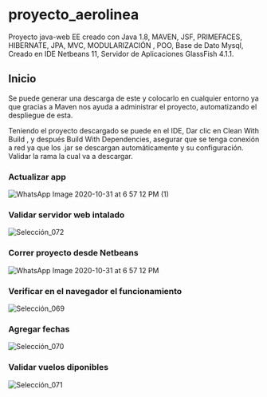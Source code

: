 # proyecto_aerolinea
Proyecto java-web EE creado con Java 1.8, MAVEN, JSF, PRIMEFACES, HIBERNATE, JPA, MVC, MODULARIZACIÓN , POO, Base de Dato Mysql,  Creado en IDE Netbeans 11, Servidor de Aplicaciones GlassFish 4.1.1. 

## Inicio
Se puede generar una descarga de este y colocarlo en cualquier entorno ya que gracias a Maven nos ayuda a administrar el proyecto, automatizando el despliegue de esta.

Teniendo el proyecto descargado se puede en el IDE, Dar clic en Clean With Build ,  y después Build  With Dependencies, asegurar que se tenga conexión a red ya que los .jar se descargan automáticamente y su configuración. Validar la rama la cual va a descargar.

### Actualizar app

![WhatsApp Image 2020-10-31 at 6 57 12 PM (1)](https://user-images.githubusercontent.com/38901171/97792688-58ebb080-1baf-11eb-8203-661dc504ad9b.jpeg)

### Validar servidor web intalado

![Selección_072](https://user-images.githubusercontent.com/38901171/97792734-27271980-1bb0-11eb-9b4b-c13a1abc481b.jpg)


### Correr proyecto desde Netbeans

![WhatsApp Image 2020-10-31 at 6 57 12 PM](https://user-images.githubusercontent.com/38901171/97792745-63f31080-1bb0-11eb-999b-b85047dccc48.jpeg)

### Verificar en el navegador el funcionamiento

![Selección_069](https://user-images.githubusercontent.com/38901171/97792754-8c7b0a80-1bb0-11eb-92ef-33683f8b6352.jpg)

### Agregar fechas


![Selección_070](https://user-images.githubusercontent.com/38901171/97792756-969d0900-1bb0-11eb-9377-750dc47f4043.jpg)

### Validar vuelos diponibles


![Selección_071](https://user-images.githubusercontent.com/38901171/97792758-9e5cad80-1bb0-11eb-960d-0c1301eb9b91.jpg)
